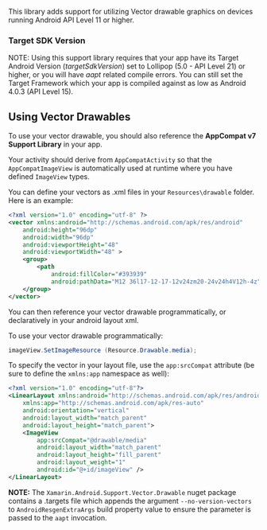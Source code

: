 
This library adds support for utilizing Vector drawable graphics on devices running Android API Level 11 or higher. 

### Target SDK Version 
NOTE: Using this support library requires that your app have its Target Android Version (*targetSdkVersion*) set to Lollipop (5.0 - API Level 21) or higher, or you will have *aapt* related compile errors.  You can still set the Target Framework which your app is compiled against as low as Android 4.0.3 (API Level 15).


Using Vector Drawables
------


To use your vector drawable, you should also reference the **AppCompat v7 Support Library** in your app.

Your activity should derive from `AppCompatActivity` so that the `AppCompatImageView` is automatically used at runtime where you have defined `ImageView` types.


You can define your vectors as .xml files in your `Resources\drawable` folder.  Here is an example:

```xml
<?xml version="1.0" encoding="utf-8" ?>
<vector xmlns:android="http://schemas.android.com/apk/res/android"
	android:height="96dp"
	android:width="96dp"
	android:viewportHeight="48"
	android:viewportWidth="48" >
	<group>
		<path
			android:fillColor="#393939"
			android:pathData="M12 36l17-12-17-12v24zm20-24v24h4V12h-4z" />
	</group>
</vector>
```

You can then reference your vector drawable programmatically, or declaratively in your android layout xml.

To use your vector drawable programmatically:

```csharp
imageView.SetImageResource (Resource.Drawable.media);
```

To specify the vector in your layout file, use the `app:srcCompat` attribute (be sure to define the `xmlns:app` namespace as well):

```xml
<?xml version="1.0" encoding="utf-8"?>
<LinearLayout xmlns:android="http://schemas.android.com/apk/res/android"
    xmlns:app="http://schemas.android.com/apk/res-auto"
    android:orientation="vertical"
    android:layout_width="match_parent"
    android:layout_height="match_parent">
    <ImageView
        app:srcCompat="@drawable/media"
        android:layout_width="match_parent"
        android:layout_height="fill_parent"
        android:layout_weight="1"
        android:id="@+id/imageView" />
</LinearLayout>
```


**NOTE:** The `Xamarin.Android.Support.Vector.Drawable` nuget package contains a .targets file which appends the argument `--no-version-vectors` to  `AndroidResgenExtraArgs` build property value to ensure the parameter is passed to the `aapt` invocation.
